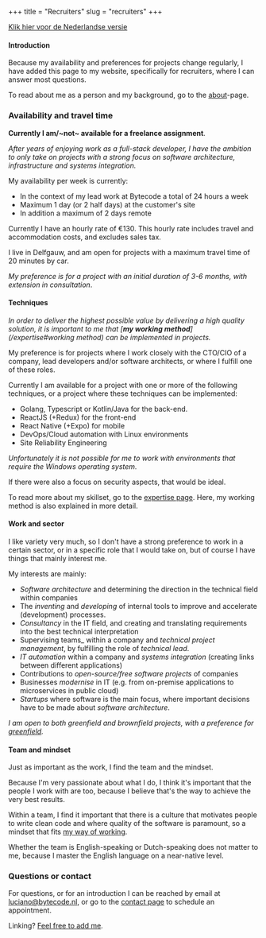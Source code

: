 +++
title = "Recruiters"
slug = "recruiters"
+++

[Klik hier voor de Nederlandse versie](/recruiters-nl)

#### Introduction

Because my availability and preferences for projects change regularly, I have added this page to my website, specifically for recruiters, where I can answer most questions.

To read about me as a person and my background, go to the [about](/over)-page.

### Availability and travel time

**Currently I am/~not~ available for a freelance assignment**.

*After years of enjoying work as a full-stack developer, I have the ambition to only take on projects with a strong focus on software architecture, infrastructure and systems integration.*

My availability per week is currently:

* In the context of my lead work at Bytecode a total of 24 hours a week
* Maximum 1 day (or 2 half days) at the customer's site
* In addition a maximum of 2 days remote

Currently I have an hourly rate of €130. This hourly rate includes travel and accommodation costs, and excludes sales tax.

I live in Delfgauw, and am open for projects with a maximum travel time of 20 minutes by car.

_My preference is for a project with an initial duration of 3-6 months, with extension in consultation_.

#### Techniques

*In order to deliver the highest possible value by delivering a high quality solution, it is important to me that [<b>my working method</b>](/expertise#working method) can be implemented in projects.*

My preference is for projects where I work closely with the CTO/CIO of a company, lead developers and/or software architects, or where I fulfill one of these roles.

Currently I am available for a project with one or more of the following techniques, or a project where these techniques can be implemented:

* Golang, Typescript or Kotlin/Java for the back-end.
* ReactJS (+Redux) for the front-end
* React Native (+Expo) for mobile
* DevOps/Cloud automation with Linux environments
* Site Reliability Engineering

_Unfortunately it is not possible for me to work with environments that require the Windows operating system._

If there were also a focus on security aspects, that would be ideal.

To read more about my skillset, go to the [expertise page](/expertise). Here, my working method is also explained in more detail.

#### Work and sector

I like variety very much, so I don't have a strong preference to work in a certain sector, or in a specific role that I would take on, but of course I have things that mainly interest me.

My interests are mainly:

* _Software architecture_ and determining the direction in the technical field within companies
* The _inventing_ and _developing_ of internal tools to improve and accelerate (development) processes.
* _Consultancy_ in the IT field, and creating and translating requirements into the best technical interpretation
* Supervising teams_ within a company and _technical project management_, by fulfilling the role of _technical lead_.
* _IT automation_ within a company and _systems integration_ (creating links between different applications)
* Contributions to _open-source/free software projects_ of companies
* Businesses _modernise_ in IT (e.g. from on-premise applications to microservices in public cloud)
* _Startups_ where software is the main focus, where important decisions have to be made about _software architecture_.

_I am open to both greenfield and brownfield projects, with a preference for [greenfield](https://www.quora.com/What-is-the-difference-between-a-brownfield-project-and-greenfield-projects)._

#### Team and mindset

Just as important as the work, I find the team and the mindset.

Because I'm very passionate about what I do, I think it's important that the people I work with are too, because I believe that's the way to achieve the very best results.

Within a team, I find it important that there is a culture that motivates people to write clean code and where quality of the software is paramount, so a mindset that fits [my way of working](https://lucianonooijen.nl/expertise/#werkwijze).

Whether the team is English-speaking or Dutch-speaking does not matter to me, because I master the English language on a near-native level.

### Questions or contact

For questions, or for an introduction I can be reached by email at [luciano@bytecode.nl](mailto:luciano@bytecode.nl), or go to the [contact page](/contact) to schedule an appointment.

Linking? [Feel free to add me](https://www.linkedin.com/in/lucianonooijen/).

